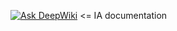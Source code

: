 [![Ask DeepWiki](https://deepwiki.com/badge.svg)](https://deepwiki.com/juniorSacarias/cidaas_net_sdk) <= IA documentation
